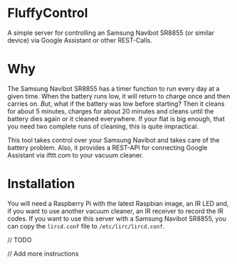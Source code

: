 # FluffyControl
A simple server for controlling an Samsung Navibot SR8855 (or similar device) via Google Assistant or other REST-Calls.

# Why
The Samsung Navibot SR8855 has a timer function to run every day at a given time.
When the battery runs low, it will return to charge once and then carries on. *But*, what if the battery was low before starting?
Then it cleans for about 5 minutes, charges for about 20 minutes and cleans until the battery dies again or it cleaned everywhere.
If your flat is big enough, that you need two complete runs of cleaning, this is quite impractical.

This tool takes control over your Samsung Navibot and takes care of the battery problem.
Also, it provides a REST-API for connecting Google Assistant via ifttt.com to your vacuum cleaner.

# Installation
You will need a Raspberry Pi with the latest Raspbian image, an IR LED and, if you want to use another vacuum cleaner, an IR receiver to record the IR codes.
If you want to use this server with a Samsung Navibot SR8855, you can copy the `lircd.conf` file to `/etc/lirc/lircd.conf`.

// TODO

// Add more instructions
